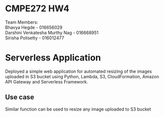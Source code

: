 

# CMPE272 HW4
Team Members:\
Bhavya Hegde - 016656029\
Darshini Venkatesha Murthy Nag - 016668951\
Sirisha Polisetty - 016012477


# Serverless Application
Deployed a simple web application for automated resizing of the images uploaded in S3 bucket using Python, Lambda, S3, CloudFormation, Amazon API Gateway and Serverless Framework.

## Use case
Similar function can be used to resize any image uploaded to S3 bucket
